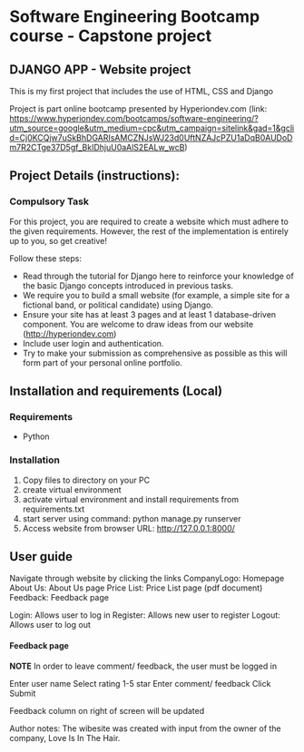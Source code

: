 # Software Engineering Bootcamp course - Capstone project
## DJANGO APP - Website project
This is my first project that includes the use of HTML, CSS and Django

Project is part online bootcamp presented by Hyperiondev.com (link: https://www.hyperiondev.com/bootcamps/software-engineering/?utm_source=google&utm_medium=cpc&utm_campaign=sitelink&gad=1&gclid=Cj0KCQjw7uSkBhDGARIsAMCZNJsWJ23d0UftNZAJcPZU1aDqB0AUDoDm7R2CTge37D5gf_BkIDhjuU0aAlS2EALw_wcB)

## Project Details (instructions):

### Compulsory Task
For this project, you are required to create a website which must adhere to
the given requirements. However, the rest of the implementation is entirely
up to you, so get creative!

Follow these steps:
* Read through the tutorial for Django here to reinforce your knowledge of the basic Django concepts introduced in previous tasks.
* We require you to build a small website (for example, a simple site for a fictional band, or political candidate) using  Django.
* Ensure your site has at least 3 pages and at least 1 database-driven component. You are welcome to draw ideas from our website (http://hyperiondev.com)
* Include user login and authentication.
* Try to make your submission as comprehensive as possible as this will form part of your personal online portfolio.

## Installation and requirements (Local)
### Requirements
* Python

### Installation
1. Copy files to directory on your PC
2. create virtual environment
3. activate virtual environment and install requirements from requirements.txt
4. start server using command: python manage.py runserver
5. Access website from browser URL: http://127.0.0.1:8000/

## User guide
Navigate through website by clicking the links
CompanyLogo: Homepage
About Us: About Us page
Price List: Price List page (pdf document)
Feedback: Feedback page

Login: Allows user to log in
Register: Allows new user to register
Logout: Allows user to log out

#### Feedback page
**NOTE** In order to leave comment/ feedback, the user must be logged in

Enter user name
Select rating 1-5 star
Enter comment/ feedback
Click Submit

Feedback column on right of screen will be updated



Author notes:
The wibesite was created with input from the owner of the company, Love Is In The Hair.
